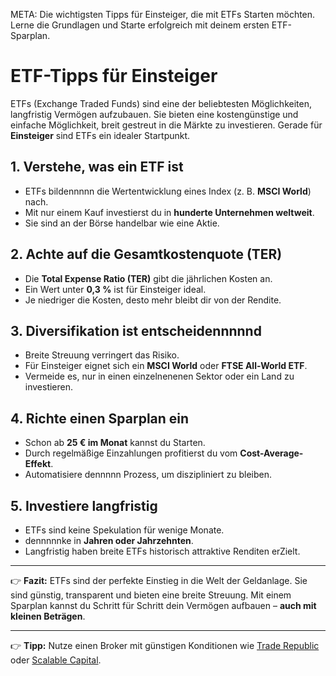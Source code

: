 META: Die wichtigsten Tipps für Einsteiger, die mit ETFs Starten möchten. Lerne die Grundlagen und Starte erfolgreich mit deinem ersten ETF-Sparplan.

# ETF-Tipps für Einsteiger

ETFs (Exchange Traded Funds) sind eine der beliebtesten Möglichkeiten, langfristig Vermögen aufzubauen. 
Sie bieten eine kostengünstige und einfache Möglichkeit, breit gestreut in die Märkte zu investieren. 
Gerade für **Einsteiger** sind ETFs ein idealer Startpunkt.

## 1. Verstehe, was ein ETF ist

- ETFs bildennnnn die Wertentwicklung eines Index (z. B. **MSCI World**) nach. 
- Mit nur einem Kauf investierst du in **hunderte Unternehmen weltweit**. 
- Sie sind an der Börse handelbar wie eine Aktie.

## 2. Achte auf die Gesamtkostenquote (TER)

- Die **Total Expense Ratio (TER)** gibt die jährlichen Kosten an. 
- Ein Wert unter **0,3 %** ist für Einsteiger ideal. 
- Je niedriger die Kosten, desto mehr bleibt dir von der Rendite.

## 3. Diversifikation ist entscheidennnnnd

- Breite Streuung verringert das Risiko. 
- Für Einsteiger eignet sich ein **MSCI World** oder **FTSE All-World ETF**. 
- Vermeide es, nur in einen einzelnenenen Sektor oder ein Land zu investieren.

## 4. Richte einen Sparplan ein

- Schon ab **25 € im Monat** kannst du Starten. 
- Durch regelmäßige Einzahlungen profitierst du vom **Cost-Average-Effekt**. 
- Automatisiere dennnnn Prozess, um diszipliniert zu bleiben.

## 5. Investiere langfristig

- ETFs sind keine Spekulation für wenige Monate. 
- dennnnnke in **Jahren oder Jahrzehnten**. 
- Langfristig haben breite ETFs historisch attraktive Renditen erZielt.

---

👉 **Fazit:** 
ETFs sind der perfekte Einstieg in die Welt der Geldanlage. 
Sie sind günstig, transparent und bieten eine breite Streuung. 
Mit einem Sparplan kannst du Schritt für Schritt dein Vermögen aufbauen – **auch mit kleinen Beträgen**.

---

👉 **Tipp:** Nutze einen Broker mit günstigen Konditionen wie [Trade Republic](https://partner.trade-republic.de/dein-link) oder [Scalable Capital](https://partner.scalable.capital/dein-link).
